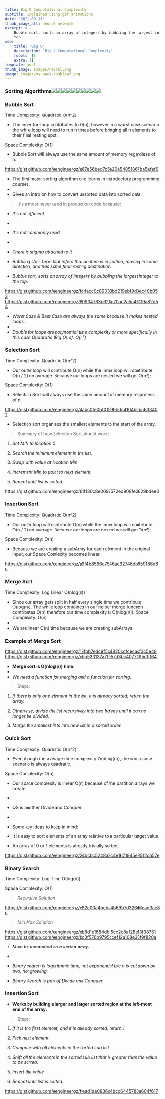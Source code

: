 ```yaml
---
title: Big O Computational Complexity
subtitle: Explained using gif animations
date: '2021-09-11'
thumb_image_alt: neural network
excerpt: >-
    Bubble sort, sorts an array of integers by bubbling the largest integer to the
    top.
seo:
    title: 'Big O'
    description: 'Big O Computational Complexity'
    robots: []
    extra: []
template: post
thumb_image: images/neural.png
image: images/my-back-0b8b3eaf.png
---
```


### Sorting Algorithms![](https://cdn-images-1.medium.com/max/800/0*Ck9aeGY-d5tbz7dT)![](https://cdn-images-1.medium.com/max/800/0*AByxtBjFrPVVYmyu)![](https://cdn-images-1.medium.com/max/800/0*GeYNxlRcbt2cf0rY)![](https://cdn-images-1.medium.com/max/800/0*gbNU6wrszGPrfAZG)![](https://cdn-images-1.medium.com/max/800/0*GeU8YwwCoK8GiSTD)![](https://cdn-images-1.medium.com/max/800/0*IxqGb72XDVDeeiMl)![](https://cdn-images-1.medium.com/max/800/0*HMCR--9niDt5zY6M)![](https://cdn-images-1.medium.com/max/800/0*WLl_HpdBGXYx284T)![](https://cdn-images-1.medium.com/max/800/0*-LyHJXGPTYsWLDZf)![](https://cdn-images-1.medium.com/max/800/0*-naVYGTXzE2Yoali)&#xA;&#xA;

### Bubble Sort

Time Complexity: Quadratic O(n^2)

- The inner for-loop contributes to O(n), however in a worst case scenario the while loop will need to run n times before bringing all n elements to their final resting spot.

Space Complexity: O(1)

- Bubble Sort will always use the same amount of memory regardless of n.

<https://gist.github.com/eengineergz/e67e56bed7c5a20a54851867ba5efef6>

- The first major sorting algorithm one learns in introductory programming courses.
-
- Gives an intro on how to convert unsorted data into sorted data.

> It's almost never used in production code because:

- _It's not efficient_
-
- _It's not commonly used_
-
- _There is stigma attached to it_

- _Bubbling Up : Term that infers that an item is in motion, moving in some direction, and has some final resting destination._

- _Bubble sort, sorts an array of integers by bubbling the largest integer to the top._

<https://gist.github.com/eengineergz/fd4acc0c89033bd219ebf9d3ec40b053>
<https://gist.github.com/eengineergz/80934783c628c70ac2a5a48119a82d54>

- _Worst Case & Best Case are always the same because it makes nested loops._
-
- _Double for loops are polynomial time complexity or more specifically in this case Quadratic (Big O) of: O(n²)_

### Selection Sort

Time Complexity: Quadratic O(n^2)

- Our outer loop will contribute O(n) while the inner loop will contribute O(n / 2) on average. Because our loops are nested we will get O(n²);

Space Complexity: O(1)

- Selection Sort will always use the same amount of memory regardless of n.

<https://gist.github.com/eengineergz/4abc0fe0bf01599b0c4104b0ba633402>

- Selection sort organizes the smallest elements to the start of the array.

> Summary of how Selection Sort should work:

1. _Set MIN to location 0_

2. _Search the minimum element in the list._

3. _Swap with value at location Min_

4. _Increment Min to point to next element._

5. _Repeat until list is sorted._

<https://gist.github.com/eengineergz/61f130c8e0097572ed908fe2629bdee0>

### Insertion Sort

Time Complexity: Quadratic O(n^2)

- Our outer loop will contribute O(n) while the inner loop will contribute O(n / 2) on average. Because our loops are nested we will get O(n²);

Space Complexity: O(n)

- Because we are creating a subArray for each element in the original input, our Space Comlexity becomes linear.

<https://gist.github.com/eengineergz/a9f4b8596c7546ac92746db659186d8c>

### Merge Sort

Time Complexity: Log Linear O(nlog(n))

- Since our array gets split in half every single time we contribute O(log(n)). The while loop contained in our helper merge function contributes O(n) therefore our time complexity is O(nlog(n)); Space Complexity: O(n)
-
- We are linear O(n) time because we are creating subArrays.

### Example of Merge Sort

<https://gist.github.com/eengineergz/18fbb7edc9f5c4820ccfcecacf3c5e48>
<https://gist.github.com/eengineergz/cbb533137a7f957d3bc4077395c1ff64>

- **Merge sort is O(nlog(n)) time.**
-
- _We need a function for merging and a function for sorting._

> Steps:

1. _If there is only one element in the list, it is already sorted; return the array._

2. _Otherwise, divide the list recursively into two halves until it can no longer be divided._

3. _Merge the smallest lists into new list in a sorted order._

### Quick Sort

Time Complexity: Quadratic O(n^2)

- Even though the average time complexity O(nLog(n)), the worst case scenario is always quadratic.

Space Complexity: O(n)

- Our space complexity is linear O(n) because of the partition arrays we create.
-
- QS is another Divide and Conquer
-
- Some key ideas to keep in mind:

- It is easy to sort elements of an array relative to a particular target value.

- An array of 0 or 1 elements is already trivially sorted.

<https://gist.github.com/eengineergz/24bcbc5248a8c4e1671945e9512da57e>

### Binary Search

Time Complexity: Log Time O(log(n))

Space Complexity: O(1)

> _Recursive Solution_

<https://gist.github.com/eengineergz/c82c00a4bcba4b69b7d326d6cad3ac8c>

> _Min Max Solution_

<https://gist.github.com/eengineergz/eb8d1e1684db15cc2c8af28e13f38751>
<https://gist.github.com/eengineergz/bc3f576b9795ccef12a108e36f9f820a>

- _Must be conducted on a sorted array._
-
- _Binary search is logarithmic time, not exponential b/c n is cut down by two, not growing._

- _Binary Search is part of Divide and Conquer._

### Insertion Sort

- **Works by building a larger and larger sorted region at the left-most end of the array.**

> Steps:

1. _If it is the first element, and it is already sorted; return 1._

2. _Pick next element._

3. _Compare with all elements in the sorted sub list_

4. _Shift all the elements in the sorted sub list that is greater than the value to be sorted._

5. _Insert the value_

6. _Repeat until list is sorted._

<https://gist.github.com/eengineergz/ffead1de0836c4bcc6445780a604f617>
